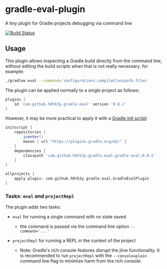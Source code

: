 # gradle-eval-plugin
A tiny plugin for Gradle projects debugging via command line

[![Build Status](https://travis-ci.com/h0tk3y/gradle-eval-plugin.svg?branch=master)](https://travis-ci.com/h0tk3y/gradle-eval-plugin)

## Usage

This plugin allows inspecting a Gradle build directly from the command line, without editing the build scripts when that is not really necessary.
for example:

```bash
./gradlew eval --command='configurations.compileClasspath.files'
```

The plugin can be applied normally to a single project as follows:

```groovy
plugins {
    id 'com.github.h0tk3y.gradle.eval' version '0.0.1'
}
```

However, it may be more practical to apply it with a [Gradle init script](https://docs.gradle.org/current/userguide/init_scripts.html):

```groovy
initscript {
    repositories {
        jcenter()
        maven { url "https://plugins.gradle.org/m2/" }
    }
    dependencies {
        classpath 'com.github.h0tk3y.gradle.eval:gradle-eval:0.0.1'
    }
}

allprojects {
    apply plugin: com.github.h0tk3y.gradle.eval.GradleEvalPlugin
}
```

### Tasks:  `eval` and `projectRepl`

The plugin adds two tasks:

* `eval` for running a single command with no state saved
    * the command is passed via the command line option `--command='...'`
    
* `projectRepl` for running a REPL in the context of the project
    * Note: Gradle's rich console features disrupt the jline functionality. It is recommended to run `projectRepl` with the 
      `--console=plain` command line flag to minimize harm from the rich console.
